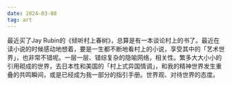 ```yaml
---
date: 2024-03-08
tag: art
---
```

最近买了Jay Rubin的《倾听村上春树》，总算是有一本谈论村上的书了。最近在读小说的时候感动地想着，要是一生都不断地看村上的小说，享受其中的「艺术世界」，也非常不错呢。一层一层、错综复杂的隐喻网络，相关性。繁多大大小小的引用砌成的世界，去日本性和美国的「村上式异国情调」，和我的精神世界发生重叠的共鸣瞬间，或是已经成为我一部分的指引手册。世界观、对待世界的态度。